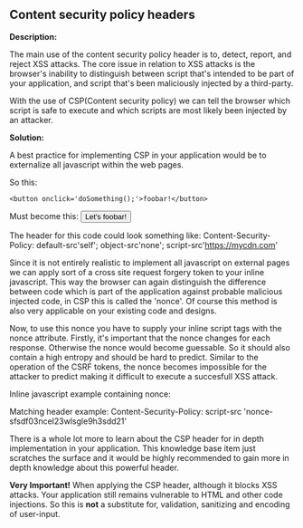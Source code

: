 Content security policy headers
-------

**Description:**

The main use of the content security policy header is to, detect, report, and reject
XSS attacks. The core issue in relation to XSS attacks is the browser's inability to 
distinguish between script that's intended to be part of your application, and script 
that's been maliciously injected by a third-party.

With the use of CSP(Content security policy) we can tell the browser which script is safe
to execute and which scripts are most likely been injected by an attacker.
 
**Solution:**

A best practice for implementing CSP in your application would be to externalize all
javascript within the web pages.

So this:
    <script>
      function doSomething() {
        alert('Something!');
      }
	</script>

	<button onclick='doSomething();'>foobar!</button>

Must become this:
	<script src='doSomething.js'></script>
	<button id='somethingToDo'>Let's foobar!</button>
	
The header for this code could look something like:
    Content-Security-Policy: default-src'self'; object-src'none'; script-src'https://mycdn.com'

Since it is not entirely realistic to implement all javascript on external pages we can
apply sort of a cross site request forgery token to your inline javascript. This way
the browser can again distinguish the difference between code which is part of the
application against probable malicious injected code, in CSP this is called the 'nonce'.
Of course this method is also very applicable on your existing code and designs.

Now, to use this nonce you have to supply your inline script tags with the nonce attribute.
Firstly, it's important that the nonce changes for each response. Otherwise the nonce 
would become guessable. So it should also contain a high entropy and should be hard to
predict. Similar to the operation of the CSRF tokens, the nonce becomes impossible for
the attacker to predict making it difficult to execute a succesfull XSS attack.

Inline javascript example containing nonce: 
	<script nonce=sfsdf03nceI23wlsgle9h3sdd21>
    <!-- Your javscript code -->
    </script>
    
Matching header example:
    Content-Security-Policy: script-src 'nonce-sfsdf03nceI23wlsgle9h3sdd21'
    
There is a whole lot more to learn about the CSP header for in depth implementation in 
your application. This knowledge base item just scratches the surface and it would be
highly recommended to gain more in depth knowledge about this powerful header.

**Very Important!** When applying the CSP header, although it blocks XSS attacks. Your 
application still remains vulnerable to HTML and other code injections. So this is **not**
a substitute for, validation, sanitizing and encoding of user-input. 
  
  
  



 
 
